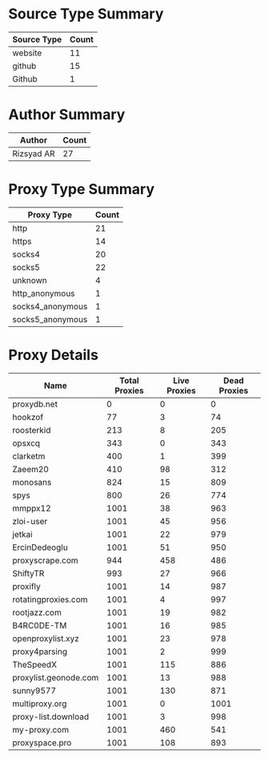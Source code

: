 # Source Type Summary

| Source Type | Count |
|-------------|-------|
| website | 11 |
| github | 15 |
| Github | 1 |


# Author Summary

| Author | Count |
|--------|-------|
| Rizsyad AR | 27 |


# Proxy Type Summary

| Proxy Type | Count |
|------------|-------|
| http | 21 |
| https | 14 |
| socks4 | 20 |
| socks5 | 22 |
| unknown | 4 |
| http_anonymous | 1 |
| socks4_anonymous | 1 |
| socks5_anonymous | 1 |


# Proxy Details

| Name | Total Proxies | Live Proxies | Dead Proxies |
|------|---------------|--------------|---------------|
| proxydb.net | 0 | 0 | 0 |
| hookzof | 77 | 3 | 74 |
| roosterkid | 213 | 8 | 205 |
| opsxcq | 343 | 0 | 343 |
| clarketm | 400 | 1 | 399 |
| Zaeem20 | 410 | 98 | 312 |
| monosans | 824 | 15 | 809 |
| spys | 800 | 26 | 774 |
| mmppx12 | 1001 | 38 | 963 |
| zloi-user | 1001 | 45 | 956 |
| jetkai | 1001 | 22 | 979 |
| ErcinDedeoglu | 1001 | 51 | 950 |
| proxyscrape.com | 944 | 458 | 486 |
| ShiftyTR | 993 | 27 | 966 |
| proxifly | 1001 | 14 | 987 |
| rotatingproxies.com | 1001 | 4 | 997 |
| rootjazz.com | 1001 | 19 | 982 |
| B4RC0DE-TM | 1001 | 16 | 985 |
| openproxylist.xyz | 1001 | 23 | 978 |
| proxy4parsing | 1001 | 2 | 999 |
| TheSpeedX | 1001 | 115 | 886 |
| proxylist.geonode.com | 1001 | 13 | 988 |
| sunny9577 | 1001 | 130 | 871 |
| multiproxy.org | 1001 | 0 | 1001 |
| proxy-list.download | 1001 | 3 | 998 |
| my-proxy.com | 1001 | 460 | 541 |
| proxyspace.pro | 1001 | 108 | 893 |
